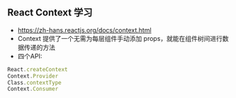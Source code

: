 ## React Context 学习

- https://zh-hans.reactjs.org/docs/context.html
- Context 提供了一个无需为每层组件手动添加 props，就能在组件树间进行数据传递的方法
- 四个API:

```js
React.createContext
Context.Provider
Class.contextType
Context.Consumer
```